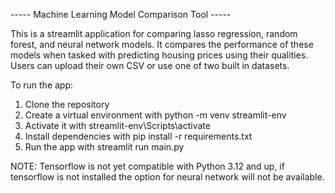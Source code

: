 ----- Machine Learning Model Comparison Tool -----

This is a streamlit application for comparing lasso regression, random forest, and neural network models. 
It compares the performance of these models when tasked with predicting housing prices using their qualities.
Users can upload their own CSV or use one of two built in datasets. 

To run the app:
1. Clone the repository
2. Create a virtual environment with python -m venv streamlit-env
3. Activate it with streamlit-env\Scripts\activate
4. Install dependencies with pip install -r requirements.txt
5. Run the app with streamlit run main.py


NOTE: Tensorflow is not yet compatible with Python 3.12 and up, if tensorflow is not installed the option for neural network will not be available. 
